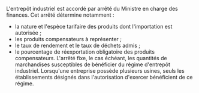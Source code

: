 L'entrepôt industriel est accordé par arrêté du
Ministre en charge des finances. Cet arrêté détermine notamment :
- la nature et l'espèce tarifaire des produits dont l'importation est
autorisée ;
- les produits compensateurs à représenter ;
- le taux de rendement et le taux de déchets admis ;
- le pourcentage de réexportation obligatoire des produits
compensateurs.
L'arrêté fixe, le cas échéant, les quantités de marchandises
susceptibles de bénéficier du régime d'entrepôt industriel.
Lorsqu'une entreprise possède plusieurs usines, seuls les établissements
désignés dans l'autorisation d'exercer bénéficient de ce régime.
